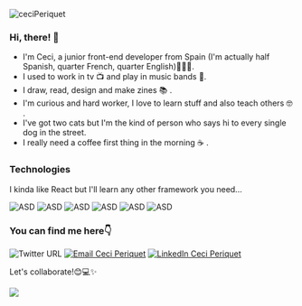 
![ceciPeriquet](https://user-images.githubusercontent.com/112966265/212938666-b64d0777-488e-4553-9871-77b3df415e89.gif)

### Hi, there! 👋
- I'm Ceci, a junior front-end developer from Spain (I'm actually half Spanish, quarter French, quarter English)👩🏻‍💻.
- I used to work in tv 📺 and play in music bands 🎸.
- I draw, read, design and make zines 📚 .
- I'm curious and hard worker, I love to learn stuff and also teach others 🤓 .
- I've got two cats but I'm the kind of person who says hi to every single dog in the street.
- I really need a coffee first thing in the morning ☕️ .


 ### Technologies
I kinda like React but I'll learn any other framework you need... 

![ASD](https://img.shields.io/badge/Javascript-grey?logo=javascript&logoColor=yellow) ![ASD](https://img.shields.io/badge/React-lightblue?logo=react&logoColor=white) ![ASD](https://img.shields.io/badge/HTML5-lightyellow?logo=html5&logoColor=orange) ![ASD](https://img.shields.io/badge/CSS3-blue?logo=css3&logoColor=white) ![ASD](https://img.shields.io/badge/SASS-ff69b4?logo=SASS&logoColor=white) ![ASD](https://img.shields.io/badge/Git-black?logo=Git&logoColor=white)

### You can find me here👇

![Twitter URL](https://img.shields.io/twitter/url?label=Twitter&style=social&url=https%3A%2F%2Ftwitter.com%2FPeriWhat)
<a href="mailto:periwhat@gmail.com" target="_blank"><img alt="Email Ceci Periquet" src="https://img.shields.io/badge/-Email-%23694680?logo=gmail&logoColor=white"></a> <a href="https://www.linkedin.com/in/ceciliaperiquet/" target="_blank"><img alt="LinkedIn Ceci Periquet" src="https://img.shields.io/badge/Linkedin-blue?logo=linkedin&logoColor=white"></a>

Let's collaborate!😊💻✨

![](https://media.giphy.com/media/7LO7q5KcXawaQ/giphy.gif)

